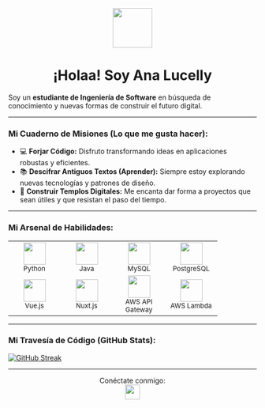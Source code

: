 <div align="center">
  <img src="https://media2.giphy.com/media/v1.Y2lkPTc5MGI3NjExMWdmMG41eTh5cGZpZW51NmQ0cnF1OXRyOXZ6c2dvZHAxemptcDR6aSZlcD12MV9pbnRlcm5hbF9naWZfYnlfaWQmY3Q9Zw/R6oW8JAJxqRxe/giphy.gif" width="80" /><br>
  <h1>¡Holaa! Soy Ana Lucelly</h1>
</div>

Soy un **estudiante de Ingeniería de Software** en búsqueda de conocimiento y nuevas formas de construir el futuro digital.

---

### Mi Cuaderno de Misiones (Lo que me gusta hacer):

* 💻 **Forjar Código:** Disfruto transformando ideas en aplicaciones robustas y eficientes.
* 📚 **Descifrar Antiguos Textos (Aprender):** Siempre estoy explorando nuevas tecnologías y patrones de diseño.
* 🚀 **Construir Templos Digitales:** Me encanta dar forma a proyectos que sean útiles y que resistan el paso del tiempo.

---

### Mi Arsenal de Habilidades:

<table>
  <tr>
    <td align="center" width="90">
      <img src="https://skillicons.dev/icons?i=python" width="45" /><br />
      <small>Python</small>
    </td>
    <td align="center" width="90">
      <img src="https://skillicons.dev/icons?i=java" width="45" /><br />
      <small>Java</small>
    </td>
    <td align="center" width="90">
      <img src="https://skillicons.dev/icons?i=mysql" width="45" /><br />
      <small>MySQL</small>
    </td>
    <td align="center" width="90">
      <img src="https://skillicons.dev/icons?i=postgres" width="45" /><br />
      <small>PostgreSQL</small>
    </td>
  </tr>
  <tr>
    <td align="center" width="90">
      <img src="https://skillicons.dev/icons?i=vue" width="45" /><br />
      <small>Vue.js</small>
    </td>
    <td align="center" width="90">
      <img src="https://skillicons.dev/icons?i=nuxt" width="45" /><br />
      <small>Nuxt.js</small>
    </td>
    <td align="center" width="90">
      <img src="https://skillicons.dev/icons?i=aws" width="45" /><br />
      <small>AWS API Gateway</small>
    </td>
    <td align="center" width="90">
      <img src="https://skillicons.dev/icons?i=aws" width="45" /><br />
      <small>AWS Lambda</small>
    </td>
  </tr>
</table>

---

### Mi Travesía de Código (GitHub Stats):

 [![GitHub Streak](https://github-readme-streak-stats.herokuapp.com?user=AnaLizca07&theme=midnight-purple&hide_border=true)](https://git.io/streak-stats)


---

<p align="center">
  Conéctate conmigo:<br>
  <a href="www.linkedin.com/in/ana-lucelly-lizcano-986b6b295" target="_blank"><img src="https://skillicons.dev/icons?i=linkedin" width="30" /></a>
</p>
